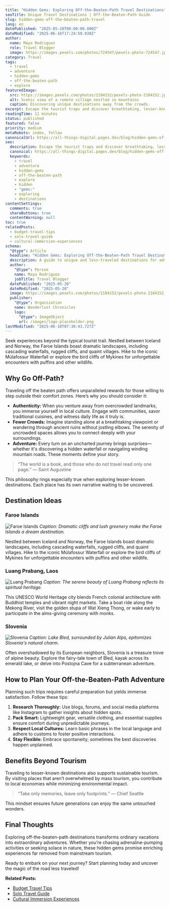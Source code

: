 ```yaml
---
title: "Hidden Gems: Exploring Off-the-Beaten-Path Travel Destinations"
seoTitle: Unique Travel Destinations | Off-the-Beaten-Path Guide
slug: hidden-gems-off-the-beaten-path-travel
lang: en
datePublished: "2025-05-20T00:00:00.000Z"
dateModified: "2025-06-16T17:24:50.938Z"
author:
  name: Maya Rodriguez
  role: Travel Blogger
  image: https://images.pexels.com/photos/724547/pexels-photo-724547.jpeg?auto=compress&cs=tinysrgb&w=1260&h=750&dpr=2
category: Travel
tags:
  - travel
  - adventure
  - hidden-gems
  - off-the-beaten-path
  - explore
featuredImage:
  src: https://images.pexels.com/photos/2104152/pexels-photo-2104152.jpeg?auto=compress&cs=tinysrgb&w=1260&h=750&dpr=2
  alt: Scenic view of a remote village nestled in mountains
  caption: Discovering unique destinations away from the crowds.
excerpt: Escape the tourist traps and discover breathtaking, lesser-known travel destinations around the world. This guide highlights hidden gems perfect for adventurous travelers seeking authentic experiences.
readingTime: 11 minutes
status: published
featured: false
priority: medium
metaRobots: index, follow
canonicalUrl: https://all-things-digital.pages.dev/blog/hidden-gems-off-the-beaten-path-travel
seo:
  description: Escape the tourist traps and discover breathtaking, lesser-known travel destinations around the world. This guide highlights hidden gems perfect for adventur...
  canonical: https://all-things-digital.pages.dev/blog/hidden-gems-off-the-beaten-path-travel
  keywords:
    - travel
    - adventure
    - hidden-gems
    - off-the-beaten-path
    - explore
    - hidden
    - "gems:"
    - exploring
    - destinations
contentSettings:
  comments: true
  shareButtons: true
  contentWarning: null
toc: true
relatedPosts:
  - budget-travel-tips
  - solo-travel-guide
  - cultural-immersion-experiences
schema:
  "@type": Article
  headline: "Hidden Gems: Exploring Off-the-Beaten-Path Travel Destinations"
  description: A guide to unique and less-traveled destinations for adventurous explorers.
  author:
    "@type": Person
    name: Maya Rodriguez
    jobTitle: Travel Blogger
  datePublished: "2025-05-20"
  dateModified: "2025-05-20"
  image: https://images.pexels.com/photos/2104152/pexels-photo-2104152.jpeg?auto=compress&cs=tinysrgb&w=1260&h=750&dpr=2
  publisher:
    "@type": Organization
    name: Wanderlust Chronicles
    logo:
      "@type": ImageObject
      url: /images/logo-placeholder.png
lastModified: "2025-06-18T07:38:43.727Z"
---
```


Seek experiences beyond the typical tourist trail. Nestled between Iceland and Norway, the Faroe Islands boast dramatic landscapes, including cascading waterfalls, rugged cliffs, and quaint villages. Hike to the iconic Múlafossur Waterfall or explore the bird cliffs of Mykines for unforgettable encounters with puffins and other wildlife.

## Why Go Off-Path?

Traveling off the beaten path offers unparalleled rewards for those willing to step outside their comfort zones. Here’s why you should consider it:

- **Authenticity:** When you venture away from overcrowded landmarks, you immerse yourself in local culture. Engage with communities, savor traditional cuisines, and witness daily life as it truly is.
- **Fewer Crowds:** Imagine standing alone at a breathtaking viewpoint or wandering through ancient ruins without jostling elbows. The serenity of uncrowded spaces allows you to connect deeply with your surroundings.
- **Adventure:** Every turn on an uncharted journey brings surprises—whether it's discovering a hidden waterfall or navigating winding mountain roads. These moments define your story.

> “The world is a book, and those who do not travel read only one page.” — Saint Augustine

This philosophy rings especially true when exploring lesser-known destinations. Each place has its own narrative waiting to be uncovered.

## Destination Ideas

### Faroe Islands

![Faroe Islands](https://images.pexels.com/photos/2387873/pexels-photo-2387873.jpeg?auto=compress&cs=tinysrgb&w=1260&h=750&dpr=2)
_Caption: Dramatic cliffs and lush greenery make the Faroe Islands a dream destination._

Nestled between Iceland and Norway, the Faroe Islands boast dramatic landscapes, including cascading waterfalls, rugged cliffs, and quaint villages. Hike to the iconic Múlafossur Waterfall or explore the bird cliffs of Mykines for unforgettable encounters with puffins and other wildlife.

### Luang Prabang, Laos

![Luang Prabang](https://images.pexels.com/photos/1918291/pexels-photo-1918291.jpeg?auto=compress&cs=tinysrgb&w=1260&h=750&dpr=2)
_Caption: The serene beauty of Luang Prabang reflects its spiritual heritage._

This UNESCO World Heritage city blends French colonial architecture with Buddhist temples and vibrant night markets. Take a boat ride along the Mekong River, visit the golden stupa of Wat Xieng Thong, or wake early to participate in the alms-giving ceremony with monks.

### Slovenia

![Slovenia](https://images.pexels.com/photos/338515/pexels-photo-338515.jpeg?auto=compress&cs=tinysrgb&w=1260&h=750&dpr=2)
_Caption: Lake Bled, surrounded by Julian Alps, epitomizes Slovenia's natural charm._

Often overshadowed by its European neighbors, Slovenia is a treasure trove of alpine beauty. Explore the fairy-tale town of Bled, kayak across its emerald lake, or delve into Postojna Cave for a subterranean adventure.

## How to Plan Your Off-the-Beaten-Path Adventure

Planning such trips requires careful preparation but yields immense satisfaction. Follow these tips:

1. **Research Thoroughly:** Use blogs, forums, and social media platforms like Instagram to gather insights about hidden spots.
2. **Pack Smart:** Lightweight gear, versatile clothing, and essential supplies ensure comfort during unpredictable journeys.
3. **Respect Local Cultures:** Learn basic phrases in the local language and adhere to customs to foster positive interactions.
4. **Stay Flexible:** Embrace spontaneity; sometimes the best discoveries happen unplanned.

## Benefits Beyond Tourism

Traveling to lesser-known destinations also supports sustainable tourism. By visiting places that aren’t overwhelmed by mass tourism, you contribute to local economies while minimizing environmental impact.

> “Take only memories, leave only footprints.” — Chief Seattle

This mindset ensures future generations can enjoy the same untouched wonders.

## Final Thoughts

Exploring off-the-beaten-path destinations transforms ordinary vacations into extraordinary adventures. Whether you’re chasing adrenaline-pumping activities or seeking solace in nature, these hidden gems promise enriching experiences far removed from mainstream tourism.

Ready to embark on your next journey? Start planning today and uncover the magic of the road less traveled!

**Related Posts:**

- [Budget Travel Tips](#)
- [Solo Travel Guide](#)
- [Cultural Immersion Experiences](#)

